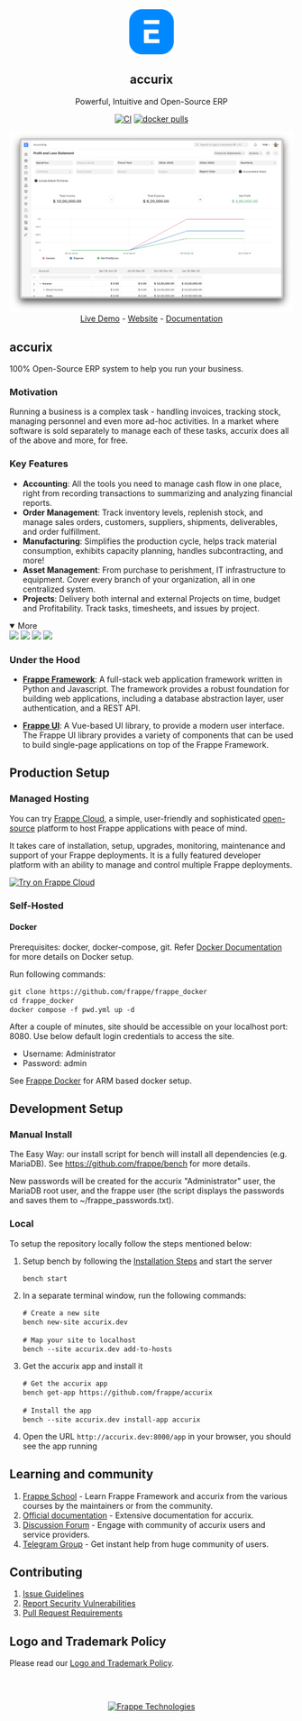 <div align="center">
    <a href="https://accurix.com">
	<img src="./accurix/public/images/v16/accurix.svg" alt="accurix Logo" height="80px" width="80xp"/>
    </a>
    <h2>accurix</h2>
    <p align="center">
        <p>Powerful, Intuitive and Open-Source ERP</p>
    </p>

[![CI](https://github.com/frappe/accurix/actions/workflows/server-tests-mariadb.yml/badge.svg?event=schedule)](https://github.com/frappe/accurix/actions/workflows/server-tests-mariadb.yml)
[![docker pulls](https://img.shields.io/docker/pulls/frappe/accurix-worker.svg)](https://hub.docker.com/r/frappe/accurix-worker)

</div>

<div align="center">
	<img src="./accurix/public/images/v16/hero_image.png"/>
</div>

<div align="center">
	<a href="https://accurix-demo.frappe.cloud/app/home">Live Demo</a>
	-
	<a href="https://accurix.com">Website</a>
	-
	<a href="https://docs.accurix.com">Documentation</a>
</div>

## accurix

100% Open-Source ERP system to help you run your business.

### Motivation

Running a business is a complex task - handling invoices, tracking stock, managing personnel and even more ad-hoc activities. In a market where software is sold separately to manage each of these tasks, accurix does all of the above and more, for free.

### Key Features

- **Accounting**: All the tools you need to manage cash flow in one place, right from recording transactions to summarizing and analyzing financial reports.
- **Order Management**: Track inventory levels, replenish stock, and manage sales orders, customers, suppliers, shipments, deliverables, and order fulfillment.
- **Manufacturing**: Simplifies the production cycle, helps track material consumption, exhibits capacity planning, handles subcontracting, and more!
- **Asset Management**: From purchase to perishment, IT infrastructure to equipment. Cover every branch of your organization, all in one centralized system.
- **Projects**: Delivery both internal and external Projects on time, budget and Profitability. Track tasks, timesheets, and issues by project.

<details open>

<summary>More</summary>
	<img src="https://accurix.com/files/v16_bom.png"/>
	<img src="https://accurix.com/files/v16_stock_summary.png"/>
	<img src="https://accurix.com/files/v16_job_card.png"/>
	<img src="https://accurix.com/files/v16_tasks.png"/>
</details>

### Under the Hood

- [**Frappe Framework**](https://github.com/frappe/frappe): A full-stack web application framework written in Python and Javascript. The framework provides a robust foundation for building web applications, including a database abstraction layer, user authentication, and a REST API.

- [**Frappe UI**](https://github.com/frappe/frappe-ui): A Vue-based UI library, to provide a modern user interface. The Frappe UI library provides a variety of components that can be used to build single-page applications on top of the Frappe Framework.

## Production Setup

### Managed Hosting

You can try [Frappe Cloud](https://frappecloud.com), a simple, user-friendly and sophisticated [open-source](https://github.com/frappe/press) platform to host Frappe applications with peace of mind.

It takes care of installation, setup, upgrades, monitoring, maintenance and support of your Frappe deployments. It is a fully featured developer platform with an ability to manage and control multiple Frappe deployments.

<div>
	<a href="https://accurix-demo.frappe.cloud/app/home" target="_blank">
		<picture>
			<source media="(prefers-color-scheme: dark)" srcset="https://frappe.io/files/try-on-fc-white.png">
			<img src="https://frappe.io/files/try-on-fc-black.png" alt="Try on Frappe Cloud" height="28" />
		</picture>
	</a>
</div>



### Self-Hosted
#### Docker

Prerequisites: docker, docker-compose, git. Refer [Docker Documentation](https://docs.docker.com) for more details on Docker setup.

Run following commands:

```
git clone https://github.com/frappe/frappe_docker
cd frappe_docker
docker compose -f pwd.yml up -d
```

After a couple of minutes, site should be accessible on your localhost port: 8080. Use below default login credentials to access the site.
- Username: Administrator
- Password: admin

See [Frappe Docker](https://github.com/frappe/frappe_docker?tab=readme-ov-file#to-run-on-arm64-architecture-follow-this-instructions) for ARM based docker setup.


## Development Setup
### Manual Install

The Easy Way: our install script for bench will install all dependencies (e.g. MariaDB). See https://github.com/frappe/bench for more details.

New passwords will be created for the accurix "Administrator" user, the MariaDB root user, and the frappe user (the script displays the passwords and saves them to ~/frappe_passwords.txt).


### Local

To setup the repository locally follow the steps mentioned below:

1. Setup bench by following the [Installation Steps](https://frappeframework.com/docs/user/en/installation) and start the server
   ```
   bench start
   ```

2. In a separate terminal window, run the following commands:
   ```
   # Create a new site
   bench new-site accurix.dev
   
   # Map your site to localhost
   bench --site accurix.dev add-to-hosts
   ```
	
3. Get the accurix app and install it
   ```
   # Get the accurix app
   bench get-app https://github.com/frappe/accurix
   
   # Install the app
   bench --site accurix.dev install-app accurix
   ```

4. Open the URL `http://accurix.dev:8000/app` in your browser, you should see the app running

## Learning and community

1. [Frappe School](https://frappe.school) - Learn Frappe Framework and accurix from the various courses by the maintainers or from the community.
2. [Official documentation](https://docs.accurix.com/) - Extensive documentation for accurix.
3. [Discussion Forum](https://discuss.accurix.com/) - Engage with community of accurix users and service providers.
4. [Telegram Group](https://accurix_public.t.me) - Get instant help from huge community of users.


## Contributing

1. [Issue Guidelines](https://github.com/frappe/accurix/wiki/Issue-Guidelines)
1. [Report Security Vulnerabilities](https://accurix.com/security)
1. [Pull Request Requirements](https://github.com/frappe/accurix/wiki/Contribution-Guidelines)


## Logo and Trademark Policy

Please read our [Logo and Trademark Policy](TRADEMARK_POLICY.md).

<br />
<br />
<div align="center" style="padding-top: 0.75rem;">
	<a href="https://frappe.io" target="_blank">
		<picture>
			<source media="(prefers-color-scheme: dark)" srcset="https://frappe.io/files/Frappe-white.png">
			<img src="https://frappe.io/files/Frappe-black.png" alt="Frappe Technologies" height="28"/>
		</picture>
	</a>
</div>
